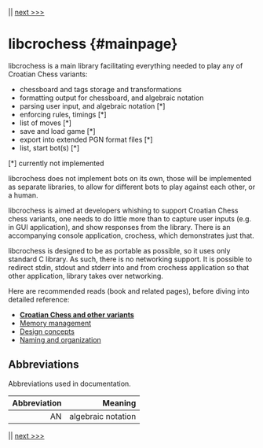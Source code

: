 <!-- Copyright (c) 2021 Mario Mlačak, mmlacak@gmail.com -->
<!-- Licensed as Public Domain work, see https://en.wikipedia.org/wiki/Public_domain. -->

|| [next >>>](memory.md "next >>>")

libcrochess                          {#mainpage}
===========

libcrochess is a main library facilitating everything needed to play any
of Croatian Chess variants:
- chessboard and tags storage and transformations
- formatting output for chessboard, and algebraic notation
- parsing user input, and algebraic notation [*]
- enforcing rules, timings [*]
- list of moves [*]
- save and load game [*]
- export into extended PGN format files [*]
- list, start bot(s) [*]

[*] currently not implemented

libcrochess does not implement bots on its own, those will be implemented
as separate libraries, to allow for different bots to play against each other,
or a human.

libcrochess is aimed at developers whishing to support Croatian Chess chess
variants, one needs to do little more than to capture user inputs (e.g. in GUI
application), and show responses from the library. There is an accompanying
console application, crochess, which demonstrates just that.

libcrochess is designed to be as portable as possible, so it uses only standard
C library. As such, there is no networking support. It is possible to redirect
stdin, stdout and stderr into and from crochess application so that other
application, library takes over networking.

Here are recommended reads (book and related pages), before diving into detailed reference:
- [**Croatian Chess and other variants**][the book]
- [Memory management](memory.md "Memory management")
- [Design concepts](design.md "Design concepts")
- [Naming and organization](organization.md "Naming and organization")

Abbreviations
-------------

Abbreviations used in documentation.

| Abbreviation |            Meaning |
| -----------: | -----------------: |
|           AN | algebraic notation |

|| [next >>>](memory.md "next >>>")

[The Book]: https://github.com/mmlacak/crochess/raw/master/crochess.pdf "Croatian Chess and other variants"
